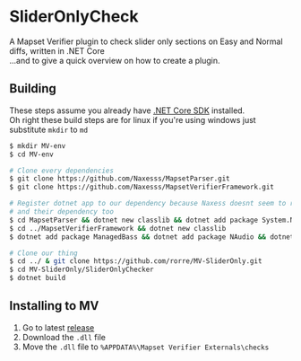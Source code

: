 # SliderOnlyCheck
A Mapset Verifier plugin to check slider only sections on Easy and Normal diffs, written in .NET Core  
...and to give a quick overview on how to create a plugin.

## Building
These steps assume you already have [.NET Core SDK](https://dotnet.microsoft.com) installed.  
Oh right these build steps are for linux if you're using windows just substitute `mkdir` to `md`
```bash
$ mkdir MV-env
$ cd MV-env

# Clone every dependencies
$ git clone https://github.com/Naxesss/MapsetParser.git
$ git clone https://github.com/Naxesss/MapsetVerifierFramework.git

# Register dotnet app to our dependency because Naxess doesnt seem to register it lol
# and their dependency too
$ cd MapsetParser && dotnet new classlib && dotnet add package System.Numerics.Vectors
$ cd ../MapsetVerifierFramework && dotnet new classlib
$ dotnet add package ManagedBass && dotnet add package NAudio && dotnet add package TagLib.Portable

# Clone our thing
$ cd ../ & git clone https://github.com/rorre/MV-SliderOnly.git
$ cd MV-SliderOnly/SliderOnlyChecker
$ dotnet build
```

## Installing to MV
1. Go to latest [release](https://github.com/rorre/MV-SliderOnly/releases/latest)
2. Download the `.dll` file
3. Move the `.dll` file to `%APPDATA%\Mapset Verifier Externals\checks`
   
